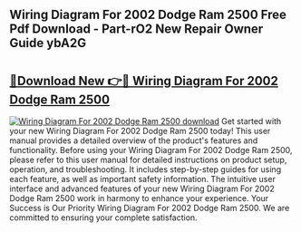 ## Wiring Diagram For 2002 Dodge Ram 2500 Free Pdf Download - Part-rO2 New Repair Owner Guide ybA2G

# <h2><a href="http://dfjzkkf.blite.top/?on=Wiring+Diagram+For+2002+Dodge+Ram+2500">🔗Download New 👉🔴 Wiring Diagram For 2002 Dodge Ram 2500</a></h2>

[![Wiring Diagram For 2002 Dodge Ram 2500 download](https://i.imgur.com/lujVjoI.png)](http://dfjzkkf.blite.top/?on=Wiring+Diagram+For+2002+Dodge+Ram+2500)
Get started with your new Wiring Diagram For 2002 Dodge Ram 2500 today! This user manual provides a detailed overview of the product's features and functionality. Before using your Wiring Diagram For 2002 Dodge Ram 2500, please refer to this user manual for detailed instructions on product setup, operation, and troubleshooting. It includes step-by-step guides for using each feature, as well as important safety information. The intuitive user interface and advanced features of your new Wiring Diagram For 2002 Dodge Ram 2500 work in harmony to enhance your experience. Your Success is Our Priority Wiring Diagram For 2002 Dodge Ram 2500. We are committed to ensuring your complete satisfaction.
